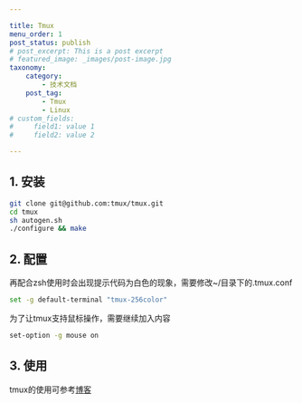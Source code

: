 ```yaml
---

title: Tmux
menu_order: 1
post_status: publish
# post_excerpt: This is a post excerpt
# featured_image: _images/post-image.jpg
taxonomy:
    category:
        - 技术文档
    post_tag:
        - Tmux
        - Linux
# custom_fields:
#     field1: value 1
#     field2: value 2

---
```


## 1. 安装

```bash
git clone git@github.com:tmux/tmux.git
cd tmux
sh autogen.sh
./configure && make
```

## 2. 配置

再配合zsh使用时会出现提示代码为白色的现象，需要修改~/目录下的.tmux.conf

```bash
set -g default-terminal "tmux-256color"
```

为了让tmux支持鼠标操作，需要继续加入内容

```bash
set-option -g mouse on
```

## 3. 使用

tmux的使用可参考[博客](https://www.cnblogs.com/zhiminyu/p/17457933.html)
